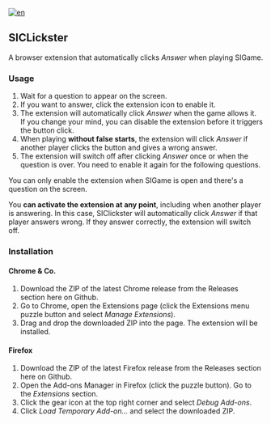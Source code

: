 [![en](https://img.shields.io/badge/lang-ru-blue.svg)](https://github.com/NitricCS/SIClickster/blob/main/README.md)

## SICLickster
A browser extension that automatically clicks _Answer_ when playing SIGame.

### Usage
1. Wait for a question to appear on the screen.
2. If you want to answer, click the extension icon to enable it.
3. The extension will automatically click _Answer_ when the game allows it.\
If you change your mind, you can disable the extension before it triggers the button click.
4. When playing __without false starts__, the extension will click _Answer_ if another player clicks the button and gives a wrong answer.
5. The extension will switch off after clicking _Answer_ once or when the question is over. You need to enable it again for the following questions.

You can only enable the extension when SIGame is open and there's a question on the screen.

You __can activate the extension at any point__,  including when another player is answering. In this case, SIClickster will automatically click _Answer_ if that player answers wrong. If they answer correctly, the extension will switch off.

### Installation
#### Chrome & Co.
1. Download the ZIP of the latest Chrome release from the Releases section here on Github.
2. Go to Chrome, open the Extensions page (click the Extensions menu puzzle button and select _Manage Extensions_).
3. Drag and drop the downloaded ZIP into the page. The extension will be installed.

#### Firefox
1. Download the ZIP of the latest Firefox release from the Releases section here on Github.
2. Open the Add-ons Manager in Firefox (click the puzzle button). Go to the _Extensions_ section.
3. Click the gear icon at the top right corner and select _Debug Add-ons_.
4. Click _Load Temporary Add-on..._ and select the downloaded ZIP.
